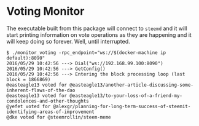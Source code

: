 # Voting Monitor

The executable built from this package will connect to `steemd`
and it will start printing information on vote operations as they
are happening and it will keep doing so forever. Well, until interrupted.

```
$ ./monitor_voting -rpc_endpoint="ws://$(docker-machine ip default):8090"
2016/05/29 10:42:56 ---> Dial("ws://192.168.99.100:8090")
2016/05/29 10:42:56 ---> GetConfig()
2016/05/29 10:42:56 ---> Entering the block processing loop (last block = 1866869)
@easteagle13 voted for @easteagle13/another-article-discussing-some-inherent-flaws-of-the-dao
@easteagle13 voted for @easteagle13/to-your-loss-of-a-friend-my-condolences-and-other-thoughts
@yefet voted for @alexgr/planning-for-long-term-success-of-steemit-identifying-areas-of-improvement
@dke voted for @steemrollin/steem-meme
```
